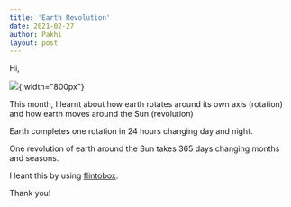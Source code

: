 ```yaml
---
title: 'Earth Revolution'
date: 2021-02-27
author: Pakhi
layout: post
---
```

Hi,


![](/pakhipant/data/images/earth-revolution.jpg){:width="800px"}

This month, I learnt about how earth rotates around its own axis (rotation) and how earth moves around the Sun (revolution)

Earth completes one rotation in 24 hours changing day and night.

One revolution of earth around the Sun takes 365 days changing months and seasons. 

I leant this by using [flintobox](https://flintobox.com/).
 

Thank you!